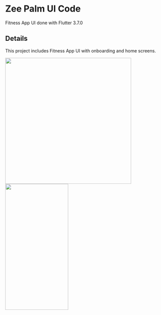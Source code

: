 # Zee Palm UI Code

Fitness App UI done with Flutter 3.7.0

## Details

This project includes Fitness App UI with onboarding and home screens.

<img src="https://github.com/zeepalm-training-grounds/fitness-app/assets/128903428/23f1c192-58ac-48dd-9349-808d4162bad1" height="400" />
<img src="https://github.com/zeepalm-training-grounds/fitness-app/assets/128903428/906e51ee-cd3b-4e7e-bdca-081d3aea8af5" width="200" height="400" />
